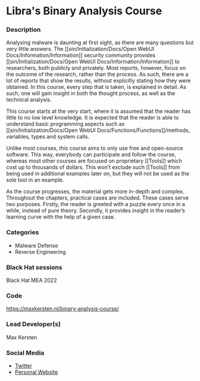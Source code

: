 # Libra's Binary Analysis Course

### Description
Analysing malware is daunting at first sight, as there are many questions but very little answers. The [[sin/Initialization/Docs/Open WebUI Docs/Information/Information]] security community provides [[sin/Initialization/Docs/Open WebUI Docs/Information/Information]] to researchers, both publicly and privately. Most reports, however, focus on the outcome of the research, rather than the process. As such, there are a lot of reports that show the results, without explicitly stating how they were obtained. In this course, every step that is taken, is explained in detail. As such, one will gain insight in both the thought process, as well as the technical analysis.

This course starts at the very start, where it is assumed that the reader has little to no low level knowledge. It is expected that the reader is able to understand basic programming aspects such as [[sin/Initialization/Docs/Open WebUI Docs/Functions/Functions]]/methods, variables, types and system calls.

Unlike most courses, this course aims to only use free and open-source software. This way, everybody can participate and follow the course, whereas most other courses are focused on proprietary [[Tools]] which cost up to thousands of dollars. This won’t exclude such [[Tools]] from being used in additional examples later on, but they will not be used as the sole tool in an example.

As the course progresses, the material gets more in-depth and complex. Throughout the chapters, practical cases are included. These cases serve two purposes. Firstly, the reader is greeted with a puzzle every once in a while, instead of pure theory. Secondly, it provides insight in the reader’s learning curve with the help of a given case.


### Categories
* Malware Defense
* Reverse Engineering

### Black Hat sessions
Black Hat MEA 2022

### Code
https://maxkersten.nl/binary-analysis-course/

### Lead Developer(s)
Max Kersten 

### Social Media
* [Twitter](https://twitter.com/Libranalysis)
* [Personal Website](https://maxkersten.nl/)
